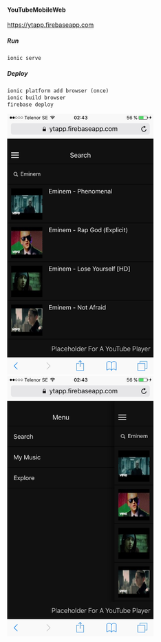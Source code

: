 #### YouTubeMobileWeb
https://ytapp.firebaseapp.com

##### Run

```
ionic serve
```

##### Deploy

```
ionic platform add browser (once)
ionic build browser
firebase deploy
```

<img src="/resources/github/img1.png?raw=true" width="340">
<img src="/resources/github/img2.png?raw=true" width="340">